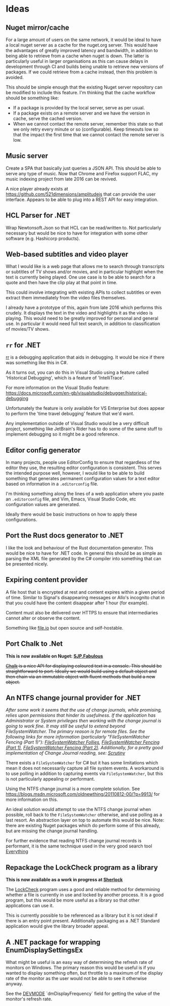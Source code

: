 # Ideas

## Nuget mirror/cache

For a large amount of users on the same network, it would be ideal to have a
local nuget server as a cache for the nuget.org server. This would have the
advantages of greatly improved latency and bandwidth, in addition to being able
to retrieve from a cache when nuget is down. The latter is particularly useful
in larger organisations as this can cause delays in development through CI and
builds being unable to retrieve new versions of packages. If we could retrieve
from a cache instead, then this problem is avoided.

This should be simple enough that the existing Nuget server repository can be
modified to include this feature. I'm thinking that the cache workflow should
be something like:

* If a package is provided by the local server, serve as per usual.
* If a package exists on a remote server and we have the version in cache,
  serve the cached version.
* When we cannot contact the remote server, remember this state so that we only
  retry every minute or so (configurable). Keep timeouts low so that the impact
 the first time that we cannot contact the remote server is low.

## Music server

Create a SPA that basically just queries a JSON API. This should be able to
serve any type of music. Now that Chrome and Firefox support FLAC, my music
indexing project from late 2016 can be revived.

A nice player already exists at https://github.com/521dimensions/amplitudejs
that can provide the user interface. Appears to be able to plug into a REST API for easy integration.

## HCL Parser for .NET

Wrap Newtonsoft.Json so that HCL can be read/written to. Not particularly
necessary but would be nice to have for integration with some other software
(e.g. Hashicorp products).

## Web-based subtitles and video player

What I would like is a web page that allows me to search through transcripts or
subtitles of TV shows and/or movies, and in particular highlight when the text
is currently being played. One use case is to be able to search for a quote and
then have the clip play at that point in time.

This could involve integrating with existing APIs to collect subtitles or even
extract them immediately from the video files themselves.

I already have a prototype of this, again from late 2016 which performs this
crudely. It displays the text in the video and highlights it as the video is
playing. This would need to be greatly improved for personal and general use.
In particular it would need full text search, in addition to classification of
movies/TV shows.

## `rr` for .NET

[rr](http://rr-project.org/) is a debugging application that aids in debugging.
It would be nice if there was something like this in C\#.

As it turns out, you can do this in Visual Studio using a feature called
'Historical Debugging', which is a feature of 'IntelliTrace'.

For more information on the Visual Studio feature:
https://docs.microsoft.com/en-gb/visualstudio/debugger/historical-debugging

Unfortunately the feature is only available for VS Enterprise but does appear to
perform the 'time travel debugging' feature that we'd want.

Any implementation outside of Visual Studio would be a very difficult project,
something like JetBrain's Rider has to do some of the same stuff to implement
debugging so it might be a good reference.

## Editor config generator

In many projects, people use EditorConfig to ensure that regardless of the editor
they use, the resulting editor configuration is consistent. This serves the intended
purpose well, however, I would like to be able to build something that generates
permanent configuration values for a text editor based on information in a
`.editorconfig` file.

I'm thinking something along the lines of a web application where you paste an
`.editorconfig` file, and Vim, Emacs, Visual Studio Code, etc configuration values
are generated. 

Ideally there would be basic instructions on how to apply these configurations.

## Port the Rust docs generator to .NET

I like the look and behaviour of the Rust documentation generator. This would be
nice to have for .NET code. In general this should be as simple as parsing the
XML file generated by the C# compiler into something that can be presented nicely.

## Expiring content provider

A file host that is encrypted at rest and content expires within a given period
of time. Similar to Signal's disappearing messages or Allo's incognito chat in
that you could have the content disappear after 1 hour (for example).

Content must also be delivered over HTTPS to ensure that intermediaries cannot
alter or observe the content.

Something like [file.io](https://file.io/) but open source and self-hostable.

## Port Chalk to .Net

**This is now available on Nuget: [SJP.Fabulous](https://www.nuget.org/packages/SJP.Fabulous/)**

~~[Chalk](https://github.com/chalk/chalk) is a nice API for displaying coloured
text in a console. This should be straightforward to port. Ideally we would
build using a default object and then chain via an immutable object with fluent
methods that build a new object.~~

## An NTFS change journal provider for .NET

*After some work it seems that the use of change journals, while promising, relies upon permissions that hinder its usefulness. If the application has Administrator or System privileges then working with the change journal is going to work fine. It may still be useful to extend beyond FileSystemWatcher. The primary reason is for remote files. See the following links for more information (particularly "FileSystemWatcher Fencing (Part 1)"): [FileSystemWatcher Follies](https://blogs.msdn.microsoft.com/winsdk/2015/05/19/filesystemwatcher-follies/), [FileSystemWatcher Fencing (Part 1)](https://blogs.msdn.microsoft.com/winsdk/2015/06/04/filesystemwatcher-fencingpart-1/), [FileSystemWatcher Fencing (Part 2)](https://blogs.msdn.microsoft.com/winsdk/2015/09/15/filesystemwatcher-fencingpart-2/). Additionally, for a pretty good implementation of Change Journal reading, see: [Scrutiny](https://github.com/beaugunderson/scrutiny)*

There exists a `FileSystemWatcher` for C\# but it has some limitations which mean it does not necessarily capture all file system events. A workaround is to use polling in addition to capturing events via `FileSystemWatcher`, but this is not particularly appealing or performant.

Using the NTFS change journal is a more complete solution. See https://blogs.msdn.microsoft.com/oldnewthing/20110812-00/?p=9913/ for more information on this.

An ideal solution would attempt to use the NTFS change journal when possible, roll back to the `FileSystemWatcher` otherwise, and use polling as a last resort. An abstraction layer on top to automate this would be nice. Note: there are existing Nuget packages which do perform some of this already, but are missing the change journal handling.

For further evidence that reading NTFS change journal records is performant, it is the same technique used in the very good search tool [Everything](https://voidtools.com)

## Repackage the LockCheck program as a library

**This is now available as a work in progress at [Sherlock](https://github.com/sjp/Sherlock)**

The [LockCheck](https://github.com/cklutz/LockCheck) program uses a good and reliable method for determining whether a file is currently in use and locked by another process. It is a good program, but this would be more useful as a library so that other applications can use it.

This is currently possible to be referenced as a library but it is not ideal if there is an entry point present. Additionally packaging as a .NET Standard application would give the library broader appeal.

## A .NET package for wrapping EnumDisplaySettingsEx

What might be useful is an easy way of determining the refresh rate of monitors on Windows. The primary reason this would be useful is if you wanted to display something often, but throttle to a maximum of the display rate of the monitor as the user would not be able to see it otherwise anyway.

See the [DEVMODE](https://msdn.microsoft.com/en-us/library/windows/desktop/dd183565(v=vs.85).aspx) `dmDisplayFrequency` field for getting the value of the monitor's refresh rate.